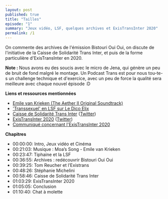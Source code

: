 ```yaml
---
layout: post
published: true
title: "Tailles"
episode: "1"
summary: "Jeux vidéo, LSF, quelques archives et ExisTransInter 2020"
permalink: /1
---
```

<p>On commente des archives de l'émission Bistouri Oui Oui, on discute de l'initiative de la Caisse de Solidarité Trans Inter, et puis de la forme particulière d'ExisTransInter en 2020.</p>

<!--more-->

<p><strong>Note : </strong>Nous avons eu des soucis avec le micro de Jena, qui génère un peu de bruit de fond malgré le montage. Un Podcast Trans est pour nous tou-te-s un challenge technique et d'exercice, avec un peu de force la qualité sera meilleure avec chaque nouvel épisode :D</p>
<p><strong>Liens et ressources mentionnées</strong></p>
<ul>
  <li><a href="https://music.emilevankrieken.com/album/the-aether-ii-original-soundtrack">Emile van Krieken (The Aether II Original Soundtrack)</a></li>
  <li><a href="https://dico.elix-lsf.fr/dictionnaire/transsexuel/adj.-222855">'Transsexuel' en LSF sur Le Dico Elix</a></li>
  <li><a href="https://csti-lyon.fr/">Caisse de Solidarité Trans Inter</a> (<a href="https://twitter.com/sotransinter?s=21">Twitter</a>)</li>
  <li><a href="https://existrans.org/">ExisTransInter 2020</a> (<a href="https://twitter.com/existransinter?s=21">Twitter</a>)</li>
  <li><a href="https://twitter.com/existransinter/status/1314302349712805889?s=21">Communiqué concernant l'ExisTransInter 2020</a></li>
</ul>
<p><strong>Chapitres</strong></p>
<ul>
  <li>00:00:00: Intro, Jeux vidéo et Cinéma</li>
  <li>00:21:03: Musique : Moa’s Song - Emile van Krieken</li>
  <li>00:23:47: Tiphaine et la LSF</li>
  <li>00:36:55: Archives : redécouvrir Bistouri Oui Oui</li>
  <li>00:39:25: Tom Reucher et l’Existrans</li>
  <li>00:48:26: Stéphanie Michelini</li>
  <li>00:58:46: Caisse de Solidarité Trans Inter</li>
  <li>01:03:29: ExisTransInter 2020</li>
  <li>01:05:05: Conclusion</li>
  <li>01:10:40: Chat à molette</li>
</ul>
